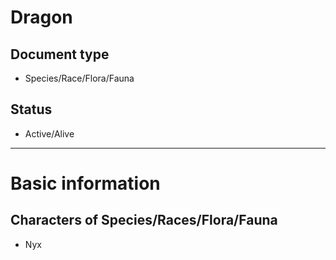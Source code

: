 # Dragon

## Document type

 - Species/Race/Flora/Fauna

## Status

 - Active/Alive

---

# Basic information

## Characters of Species/Races/Flora/Fauna

 - Nyx
